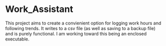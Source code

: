 # Work_Assistant
This project aims to create a convienient option for logging work hours and following trends. It writes to a csv file (as well as saving to a backup file) and is purely functional. I am working toward this being an enclosed executable.
